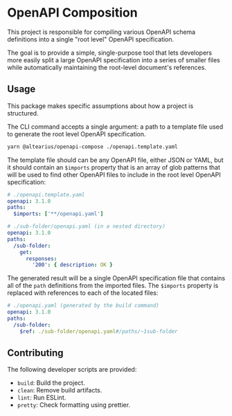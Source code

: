 # OpenAPI Composition

This project is responsible for compiling various OpenAPI schema definitions
into a single "root level" OpenAPI specification.

The goal is to provide a simple, single-purpose tool that lets developers
more easily split a large OpenAPI specification into a series of smaller
files while automatically maintaining the root-level document's references.

## Usage

This package makes specific assumptions about how a project is structured.

The CLI command accepts a single argument: a path to a template file used to
generate the root level OpenAPI specification.

```sh
yarn @altearius/openapi-compose ./openapi.template.yaml
```

The template file should can be any OpenAPI file, either JSON or YAML, but it
should contain an `$imports` property that is an array of glob patterns that
will be used to find other OpenAPI files to include in the root level
OpenAPI specification:

```yaml
# ./openapi.template.yaml
openapi: 3.1.0
paths:
  $imports: ['**/openapi.yaml']

# ./sub-folder/openapi.yaml (in a nested directory)
openapi: 3.1.0
paths:
  /sub-folder:
    get:
      responses:
        '200': { description: OK }
```

The generated result will be a single OpenAPI specification file that contains
all of the `path` definitions from the imported files. The `$imports` property
is replaced with references to each of the located files:

```yaml
# ./openapi.yaml (generated by the build command)
openapi: 3.1.0
paths:
  /sub-folder:
    $ref: ./sub-folder/openapi.yaml#/paths/~1sub-folder
```

## Contributing

The following developer scripts are provided:

- `build`: Build the project.
- `clean`: Remove build artifacts.
- `lint`: Run ESLint.
- `pretty`: Check formatting using prettier.
